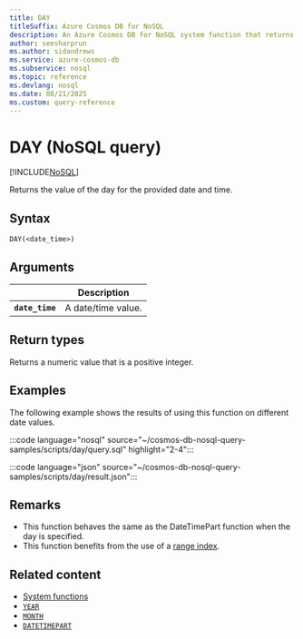 ```yaml
---
title: DAY
titleSuffix: Azure Cosmos DB for NoSQL
description: An Azure Cosmos DB for NoSQL system function that returns the value of the day for the provided date and time.
author: seesharprun
ms.author: sidandrews
ms.service: azure-cosmos-db
ms.subservice: nosql
ms.topic: reference
ms.devlang: nosql
ms.date: 08/21/2025
ms.custom: query-reference
---
```


# DAY (NoSQL query)

[!INCLUDE[NoSQL](../../includes/appliesto-nosql.md)]

Returns the value of the day for the provided date and time.

## Syntax

```nosql
DAY(<date_time>)  
```  

## Arguments

| | Description |
| --- | --- |
| **`date_time`** | A date/time value. |

## Return types

Returns a numeric value that is a positive integer.

## Examples

The following example shows the results of using this function on different date values.

:::code language="nosql" source="~/cosmos-db-nosql-query-samples/scripts/day/query.sql" highlight="2-4":::

:::code language="json" source="~/cosmos-db-nosql-query-samples/scripts/day/result.json":::

## Remarks

- This function behaves the same as the DateTimePart function when the day is specified.
- This function benefits from the use of a [range index](../../index-policy.md#includeexclude-strategy).

## Related content

- [System functions](system-functions.yml)
- [`YEAR`](year.md)
- [`MONTH`](month.md)
- [`DATETIMEPART`](datetimepart.md)
